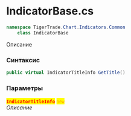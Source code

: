 
# IndicatorBase.cs
```csharp
namespace TigerTrade.Chart.Indicators.Common  
    class IndicatorBase
```

Описание

### Синтаксис
```csharp
public virtual IndicatorTitleInfo GetTitle()
```

### Параметры  
<mark style="color:red;">**`IndicatorTitleInfo`**</mark> <mark style="color:orange;">`new`</mark>  
 *Описание*  
  

                    
                    
